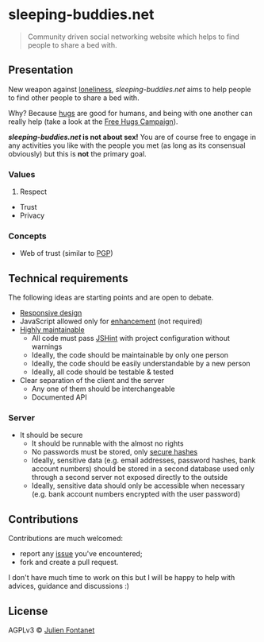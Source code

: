 # sleeping-buddies.net

> Community driven social networking website which helps to find people to share a bed with.

## Presentation

New weapon against
[loneliness](https://en.wikipedia.org/wiki/Loneliness), *sleeping-buddies.net*
aims to help people to find other people to share a bed with.

Why? Because [hugs](https://en.wikipedia.org/wiki/Hug) are good for
humans, and being with one another can really help (take a look at the
[Free Hugs
Campaign](https://en.wikipedia.org/wiki/Free_Hugs_Campaign)).

***sleeping-buddies.net* is not about sex!** You are of course free to
engage in any activities you like with the people you met (as long
as its consensual obviously) but this is **not** the primary goal.

### Values

1. Respect
- Trust
- Privacy

### Concepts

- Web of trust (similar to [PGP](https://en.wikipedia.org/wiki/Pretty_Good_Privacy#Web_of_trust))

## Technical requirements

The following ideas are starting points and are open to debate.

- [Responsive design](https://en.wikipedia.org/wiki/Responsive_web_design)
- JavaScript allowed only for [enhancement](https://en.wikipedia.org/wiki/Progressive_enhancement) (not required)
- [Highly maintainable](https://en.wikipedia.org/wiki/Software_maintenance)
    - All code must pass [JSHint](http://jshint.com/) with project configuration without warnings
    - Ideally, the code should be maintainable by only one person
    - Ideally, the code should be easily understandable by a new person
    - Ideally, all code should be testable & tested
- Clear separation of the client and the server
    - Any one of them should be interchangeable
    - Documented API

### Server

- It should be secure
    - It should be runnable with the almost no rights
    - No passwords must be stored, only [secure hashes](https://www.npmjs.org/package/hashy)
    - Ideally, sensitive data (e.g. email addresses, password hashes,
      bank account numbers) should be stored in a second database used
      only through a second server not exposed directly to the outside
    - Ideally, sensitive data should only be accessible when necessary
      (e.g. bank account numbers encrypted with the user password)

## Contributions

Contributions are much welcomed:

- report any [issue](https://github.com/julien-f/sleeping-buddies.net/issues)
  you've encountered;
- fork and create a pull request.

I don't have much time to work on this but I will be happy to help
with advices, guidance and discussions :)

## License

AGPLv3 © [Julien Fontanet](http://julien.isonoe.net)
